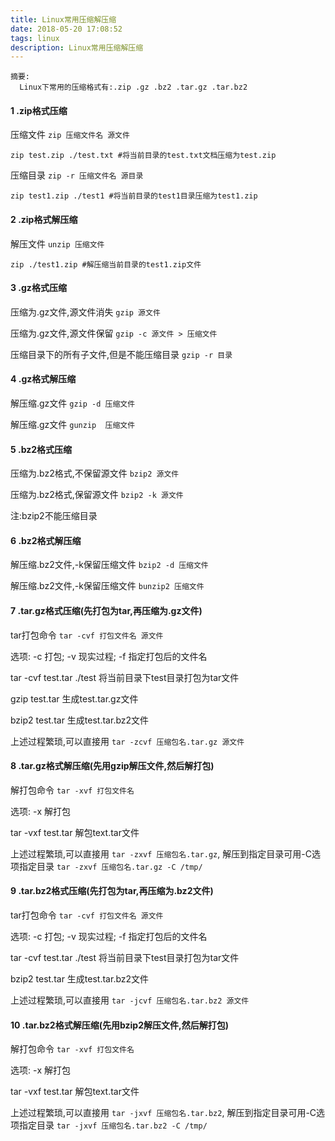 ```yaml
---
title: Linux常用压缩解压缩
date: 2018-05-20 17:08:52
tags: linux
description: Linux常用压缩解压缩
---
```


    摘要:
      Linux下常用的压缩格式有:.zip .gz .bz2 .tar.gz .tar.bz2

#### 1 .zip格式压缩

压缩文件 `zip 压缩文件名 源文件`

    zip test.zip ./test.txt #将当前目录的test.txt文档压缩为test.zip

压缩目录 `zip -r 压缩文件名 源目录`

    zip test1.zip ./test1 #将当前目录的test1目录压缩为test1.zip

#### 2 .zip格式解压缩

解压文件  `unzip 压缩文件`

    zip ./test1.zip #解压缩当前目录的test1.zip文件

#### 3 .gz格式压缩

压缩为.gz文件,源文件消失  `gzip 源文件`

压缩为.gz文件,源文件保留  `gzip -c 源文件 > 压缩文件`

压缩目录下的所有子文件,但是不能压缩目录  `gzip -r 目录`

#### 4 .gz格式解压缩

解压缩.gz文件  `gzip -d 压缩文件`

解压缩.gz文件  `gunzip  压缩文件`

#### 5 .bz2格式压缩

压缩为.bz2格式,不保留源文件  `bzip2 源文件`

压缩为.bz2格式,保留源文件 `bzip2 -k 源文件`

注:bzip2不能压缩目录

#### 6 .bz2格式解压缩

解压缩.bz2文件,-k保留压缩文件  `bzip2 -d 压缩文件`

解压缩.bz2文件,-k保留压缩文件  `bunzip2 压缩文件`

#### 7 .tar.gz格式压缩(先打包为tar,再压缩为.gz文件)

tar打包命令  `tar -cvf 打包文件名 源文件`

选项: -c 打包; -v 现实过程; -f 指定打包后的文件名

tar -cvf test.tar ./test 将当前目录下test目录打包为tar文件

gzip test.tar  生成test.tar.gz文件

bzip2 test.tar 生成test.tar.bz2文件

上述过程繁琐,可以直接用  `tar -zcvf 压缩包名.tar.gz 源文件`

#### 8 .tar.gz格式解压缩(先用gzip解压文件,然后解打包)

解打包命令  `tar -xvf 打包文件名`

选项: -x 解打包

tar -vxf test.tar   解包text.tar文件

上述过程繁琐,可以直接用  `tar -zxvf 压缩包名.tar.gz`,
解压到指定目录可用-C选项指定目录 `tar -zxvf 压缩包名.tar.gz -C /tmp/`

#### 9 .tar.bz2格式压缩(先打包为tar,再压缩为.bz2文件)

tar打包命令  `tar -cvf 打包文件名 源文件`

选项: -c 打包; -v 现实过程; -f 指定打包后的文件名

tar -cvf test.tar ./test 将当前目录下test目录打包为tar文件

bzip2 test.tar 生成test.tar.bz2文件

上述过程繁琐,可以直接用  `tar -jcvf 压缩包名.tar.bz2 源文件`

#### 10 .tar.bz2格式解压缩(先用bzip2解压文件,然后解打包)

解打包命令  `tar -xvf 打包文件名`

选项: -x 解打包

tar -vxf test.tar   解包text.tar文件

上述过程繁琐,可以直接用  `tar -jxvf 压缩包名.tar.bz2`,
解压到指定目录可用-C选项指定目录 `tar -jxvf 压缩包名.tar.bz2 -C /tmp/`
